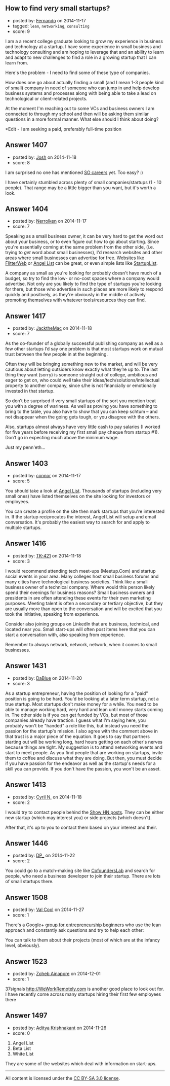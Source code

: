 ## How to find *very* small startups?

- posted by: [Fernando](https://stackexchange.com/users/5092626/fernando) on 2014-11-17
- tagged: `lean`, `networking`, `consulting`
- score: 9

<p>I am a a recent college graduate looking to grow my experience in business and technology at a startup. I have some experience in small business and technology consulting and am hoping to leverage that and an ability to learn and adapt to new challenges to find a role in a growing startup that I can learn from.</p>

<p>Here's the problem - I need to find some of these type of companies.</p>

<p>How does one go about actually finding a small (and I mean 1-3 people kind of small) company in need of someone who can jump in and help develop business systems and processes along with being able to take a lead on technological or client-related projects.</p>

<p>At the moment I'm reaching out to some VCs and business owners I am connected to through my school and then will be asking them similar questions in a more formal manner. What else should I think about doing?</p>

<p>*Edit - I am seeking a paid, preferably full-time position</p>



## Answer 1407

- posted by: [Josh](https://stackexchange.com/users/3436613/josh) on 2014-11-18
- score: 8

<p>I am surprised no one has mentioned <a href="http://careers.stackoverflow.com/">SO careers</a> yet.  Too easy? :)</p>

<p>I have certainly stumbled across plenty of small companies/startups (1 - 10 people).  That range may be a little bigger than you want, but it's worth a look.</p>



## Answer 1404

- posted by: [Nerrolken](https://stackexchange.com/users/1518241/nerrolken) on 2014-11-17
- score: 7

<p>Speaking as a small business owner, it can be very hard to get the word out about your business, or to even figure out how to go about starting.  Since you're essentially coming at the same problem from the other side, (i.e. trying to <em>get</em> word about small businesses), I'd research websites and other areas where small businesses can advertise for free.  Websites like <a href="http://www.flitterweb.com">FlitterWeb</a> or <a href="https://angel.co">Angel List</a> can be great, or even simple lists like <a href="http://startupli.st">StartupList</a>. </p>

<p>A company as small as you're looking for probably doesn't have much of a budget, so try to find the low- or no-cost spaces where a company would advertise.  Not only are you likely to find the type of startups you're looking for there, but those who advertise in such places are more likely to respond quickly and positively, as they're obviously in the middle of actively promoting themselves with whatever tools/resources they can find.</p>



## Answer 1417

- posted by: [JacktheMac](https://stackexchange.com/users/5353530/jackthemac) on 2014-11-18
- score: 7

<p>As the co-founder of a globally successful publishing company as well as a few other startups I’d say one problem is that most startups work on mutual trust between the few people in at the beginning. </p>

<p>Often they will be bringing something new to the market, and will be very cautious about letting outsiders know exactly what they’re up to. The last thing they want (sorry) is someone straight out of college, ambitious and eager to get on, who could well take their ideas/tech/solutions/intellectual property to another company, since s/he is not financially or emotionally invested in that startup.</p>

<p>So don’t be surprised if very small startups of the sort you mention treat you with a degree of wariness. As well as proving you have something to bring to the table, you also have to show that you can keep schtum – and not disappear when the going gets tough, or you disagree with the others.</p>

<p>Also, startups almost always have very little cash to pay salaries (I worked for five years before receiving my first small pay cheque from startup #1). Don’t go in expecting much above the minimum wage.</p>

<p>Just my penn'eth...</p>



## Answer 1403

- posted by: [connor](https://stackexchange.com/users/392995/connor) on 2014-11-17
- score: 5

<p>You should take a look at <a href="https://angel.co/">Angel List</a>. Thousands of startups (including very small ones) have listed themselves on the site looking for investors or employees. </p>

<p>You can create a profile on the site then mark startups that you're interested in. If the startup reciprocates the interest, Angel List will setup and email conversation. It's probably the easiest way to search for and apply to multiple startups.</p>



## Answer 1416

- posted by: [TK-421](https://stackexchange.com/users/4125630/tk-421) on 2014-11-18
- score: 3

<p>I would recommend attending tech meet-ups (Meetup.Com) and startup social events in your area. Many colleges host small business forums and many cities have technological business societies. Think like a small business owner of a technical company. Where would this person likely spend their evenings for business reasons? Small business owners and presidents in are often attending these events for their own marketing purposes. Meeting talent is often a secondary or tertiary objective, but they are usually more than open to the conversation and will be excited that you took the initiative, speaking from experience.</p>

<p>Consider also joining groups on LinkedIn that are business, technical, and located near you.  Small start-ups will often post items here that you can start a conversation with, also speaking from experience.</p>

<p>Remember to always network, network, network, when it comes to small businesses.</p>



## Answer 1431

- posted by: [DaBlue](https://stackexchange.com/users/1780043/dablue) on 2014-11-20
- score: 3

<p>As a startup entrepreneur, having the position of looking for a "paid" position is going to be hard.  You'd be looking at a later term startup, not a true startup.  Most startups don't make money for a while.  You need to be able to manage working hard, very hard and lean until money starts coming in.  The other side is if you can get funded by VCs, but most of those companies already have traction.  I guess what I'm saying here, you probably won't be "handed" a role like this, but instead you need the passion for the startup's mission.  I also agree with the comment above in that trust is a major piece of the equation.  It goes to say that partners starting out will be working long, hard hours getting on each other's nerves because things are tight.  My suggestion is to attend networking events and start to meet people.  As you find people that are working on startups, invite them to coffee and discuss what they are doing.  But then, you must decide if you have passion for the endeavor as well as the startup's needs for a skill you can provide.  If you don't have the passion, you won't be an asset.</p>



## Answer 1413

- posted by: [Cyril N.](https://stackexchange.com/users/131106/cyril-n) on 2014-11-18
- score: 2

<p>I would try to contact people behind the <a href="https://news.ycombinator.com/shownew" rel="nofollow">Show HN posts</a>.
They can be either new startup (which may interest you) or side projects (which doesn't).</p>

<p>After that, it's up to you to contact them based on your interest and their.</p>



## Answer 1446

- posted by: [DP_](https://stackexchange.com/users/171799/dp) on 2014-11-22
- score: 2

<p>You could go to a match-making site like <a href="https://www.cofounderslab.com" rel="nofollow">CofoundersLab</a> and search for people, who need a business developer to join their startup. There are lots of small startups there.</p>



## Answer 1508

- posted by: [Val Cool](https://stackexchange.com/users/1099449/val-cool) on 2014-11-27
- score: 1

<p>There's a Google+ <a href="https://groups.google.com/forum/#!forum/lean-startup-circle" rel="nofollow">group for entrepreneurship beginners</a> who use the lean approach and constantly ask questions and try to help each other:</p>

<p>You can talk to them about their projects (most of which are at the infancy level, obviously).</p>



## Answer 1523

- posted by: [Zoheb Ainapore](https://stackexchange.com/users/4674231/zoheb-ainapore) on 2014-12-01
- score: 1

<p>37signals <a href="http://WeWorkRemotely.com" rel="nofollow">http://WeWorkRemotely.com</a> is another good place to look out for. I have recently come across many startups hiring their first few employees there</p>



## Answer 1497

- posted by: [Aditya Krishnakant](https://stackexchange.com/users/5393822/aditya-krishnakant) on 2014-11-26
- score: 0

<ol>
<li>Angel List </li>
<li>Beta List</li>
<li>White List</li>
</ol>

<p>They are some of the websites which deal with information on start-ups.</p>




---

All content is licensed under the [CC BY-SA 3.0 license](https://creativecommons.org/licenses/by-sa/3.0/).

